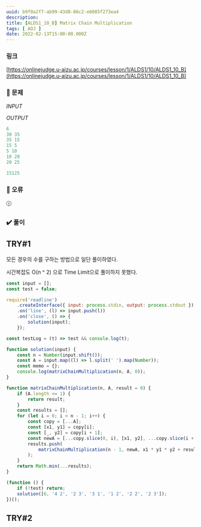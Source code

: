 ```yaml
---
uuid: b9f0a2f7-ab99-43d8-86c2-e6085f273ea4
description: 
title: [ALDS1_10_B] Matrix Chain Multiplication
tags: [ AOJ ]
date: 2022-02-13T15:00:00.000Z
---
```








### 링크

[https://onlinejudge.u-aizu.ac.jp/courses/lesson/1/ALDS1/10/ALDS1_10_B](https://onlinejudge.u-aizu.ac.jp/courses/lesson/1/ALDS1/10/ALDS1_10_B)

### 📝 문제

*INPUT*

*OUTPUT*

```jsx
6
30 35
35 15
15 5
5 10
10 20
20 25
```

```jsx
15125
```

### 🚨 오류

<aside>
🕧

</aside>

### ✔️ 풀이

## TRY#1

모든 경우의 수를 구하는 방법으로 일단 풀이하였다.

시간복잡도 O(n ^ 2) 으로 Time Limit으로 풀이하지 못했다.

```jsx
const input = [];
const test = false;

require('readline')
    .createInterface({ input: process.stdin, output: process.stdout })
    .on('line', (l) => input.push(l))
    .on('close', () => {
        solution(input);
    });

const testLog = (t) => test && console.log(t);

function solution(input) {
    const n = Number(input.shift());
    const A = input.map((l) => l.split(' ').map(Number));
    const memo = {};
    console.log(matrixChainMultiplication(n, A, 0));
}

function matrixChainMultiplication(n, A, result = 0) {
    if (A.length <= 1) {
        return result;
    }
    const results = [];
    for (let i = 0; i < n - 1; i++) {
        const copy = [...A];
        const [x1, y1] = copy[i];
        const [_, y2] = copy[i + 1];
        const newA = [...copy.slice(0, i), [x1, y2], ...copy.slice(i + 2, n)];
        results.push(
            matrixChainMultiplication(n - 1, newA, x1 * y1 * y2 + result),
        );
    }
    return Math.min(...results);
}

(function () {
    if (!test) return;
    solution([6, '4 2', '2 3', '3 1', '1 2', '2 2', '2 3']);
})();
```

## TRY#2